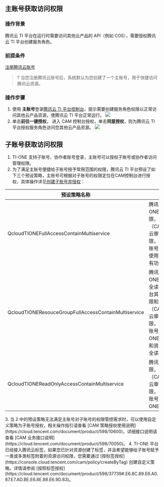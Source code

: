 ## 主账号获取访问权限
### 操作背景

腾讯云 TI 平台在运行时需要访问其他云产品的 API（例如 COS），需要授权腾讯云 TI 平台创建服务角色。

### 前提条件

[注册腾讯云账号](https://cloud.tencent.com/document/product/378/17985)


>? 当您注册腾讯云账号后，系统默认为您创建了一个主账号，用于快捷访问腾讯云资源。

### 操作步骤

1. 使用 **主账号**登录[腾讯云 TI 平台控制台](https://console.cloud.tencent.com/tione/v2)，提示需要创建服务角色权限以正常访问其他云产品资源，使腾讯云 TI 平台正常运行。
![](https://qcloudimg.tencent-cloud.cn/raw/13d217e54e6103dd649d210c223ba587.png)
2. 单击**前往一键授权**， 进入 CAM 控制台授权，单击**同意授权**，则为腾讯云 TI 平台授权服务角色访问您其他云产品资源。
![](https://qcloudimg.tencent-cloud.cn/raw/ecbf099e3218fe4e12331689257abbb4.png)


## 子账号获取访问权限

1. TI-ONE 支持子账号、协作者账号登录，主账号可以授权子账号或协作者访问管理权限。
2. 为了满足主账号便捷给子账号授予常用范围的权限，腾讯云 TI 平台预设了如下三个预设策略，主账号可根据对子账号的权限定位在CAM控制台进行授权，具体操作详见[创建子账号并授权](https://cloud.tencent.com/document/product/598/54458)：
<table>
<thead>
<tr>
<th>预设策略名称</th>
<th>功能描述</th>
</tr>
</thead>
<tbody><tr>
<td>QcloudTIONEFullAccessContainMultiservice</td>
<td>腾讯云 TI 平台 TI-ONE 全读写访问权限，包含部分云产品（CAM/TAG/monitor/云审计等）的只读权限，拥有该策略的子账号/协作者可以完整使用TI-ONE平台的所有功能</td>
</tr>
<tr>
<td>QcloudTIONEResouceGroupFullAccessContainMultiservice</td>
<td>腾讯云 TI 平台 TI-ONE 资源组管理模块全读写权限，包含平台其他模块的只读权限和部分云产品（CAM/TAG/monitor/云审计等）的只读权限，拥有该策略的子账号/协作者有 TI-ONE 平台的只读权限和资源组管理模块的全读写权限</td>
</tr>
<tr>
<td>QcloudTIONEReadOnlyAccessContainMultiservice</td>
<td>腾讯云 TI 平台只读权限，包含其他云产品（CAM/TAG/monitor/云审计等）的只读权限，拥有该策略的子账号/协作者拥有 TI-ONE 平台的只读权限</td>
</tr>
</tbody></table>
3. 当 2 中的预设策略无法满足主账号对子账号的权限管控需求时，可以使用自定义策略为子账号授权，相关操作指引请查看 [CAM 策略授权使用说明](https://cloud.tencent.com/document/product/598/10600)，详细接口说明请查看 [CAM 业务接口说明](https://cloud.tencent.com/document/product/598/70050)。
4. TI-ONE 平台已经接入腾讯云标签，如果您已针对资源创建了标签，并且希望能够给子账号赋予一类或多类标签附着的资源访问权限，您需要通过 [按标签授权](https://console.cloud.tencent.com/cam/policy/createByTag) 创建自定义策略。详情请参阅 [按照标签授权](https://cloud.tencent.com/document/product/598/37739#.E6.8C.89.E6.A0.87.E7.AD.BE.E6.8E.88.E6.9D.83)。
